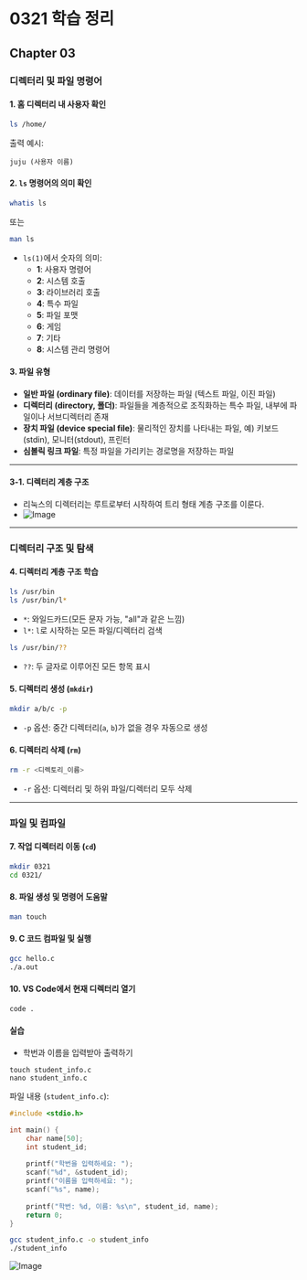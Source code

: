 # 0321 학습 정리

## Chapter 03

### 디렉터리 및 파일 명령어

#### 1. 홈 디렉터리 내 사용자 확인
```bash
ls /home/
```
출력 예시:
```
juju (사용자 이름)
```

#### 2. `ls` 명령어의 의미 확인
```bash
whatis ls
```
또는
```bash
man ls
```
- `ls(1)`에서 숫자의 의미:
  - **1**: 사용자 명령어
  - **2**: 시스템 호출
  - **3**: 라이브러리 호출
  - **4**: 특수 파일
  - **5**: 파일 포맷
  - **6**: 게임
  - **7**: 기타
  - **8**: 시스템 관리 명령어

#### 3. 파일 유형
- **일반 파일 (ordinary file)**: 데이터를 저장하는 파일 (텍스트 파일, 이진 파일)
- **디렉터리 (directory, 폴더)**: 파일들을 계층적으로 조직화하는 특수 파일, 내부에 파일이나 서브디렉터리 존재
- **장치 파일 (device special file)**: 물리적인 장치를 나타내는 파일, 예) 키보드(stdin), 모니터(stdout), 프린터
- **심볼릭 링크 파일**: 특정 파일을 가리키는 경로명을 저장하는 파일

---

#### 3-1. 디렉터리 계층 구조
-  리눅스의 디렉터리는 루트로부터 시작하여 트리 형태 계층 구조를 이룬다.
-  
  ![Image](https://github.com/user-attachments/assets/ee1241de-e88b-4e18-acec-fd4e38ef33c6)
 
---
### 디렉터리 구조 및 탐색

#### 4. 디렉터리 계층 구조 학습
```bash
ls /usr/bin
ls /usr/bin/l*
```
- `*`: 와일드카드(모든 문자 가능, "all"과 같은 느낌)
- `l*`: `l`로 시작하는 모든 파일/디렉터리 검색

```bash
ls /usr/bin/??
```
- `??`: 두 글자로 이루어진 모든 항목 표시

#### 5. 디렉터리 생성 (`mkdir`)
```bash
mkdir a/b/c -p
```
- `-p` 옵션: 중간 디렉터리(`a`, `b`)가 없을 경우 자동으로 생성

#### 6. 디렉터리 삭제 (`rm`)
```bash
rm -r <디렉토리_이름>
```
- `-r` 옵션: 디렉터리 및 하위 파일/디렉터리 모두 삭제

---

### 파일 및 컴파일

#### 7. 작업 디렉터리 이동 (`cd`)
```bash
mkdir 0321
cd 0321/
```

#### 8. 파일 생성 및 명령어 도움말
```bash
man touch
```

#### 9. C 코드 컴파일 및 실행
```bash
gcc hello.c
./a.out
```

#### 10. VS Code에서 현재 디렉터리 열기
```bash
code .
```

#### 실습 
- 학번과 이름을 입력받아 출력하기
```
touch student_info.c
nano student_info.c
```
파일 내용 (`student_info.c`):
```c
#include <stdio.h>

int main() {
    char name[50];
    int student_id;
    
    printf("학번을 입력하세요: ");
    scanf("%d", &student_id);
    printf("이름을 입력하세요: ");
    scanf("%s", name);
    
    printf("학번: %d, 이름: %s\n", student_id, name);
    return 0;
}
```

```bash
gcc student_info.c -o student_info
./student_info
```

![Image](https://github.com/user-attachments/assets/e221b2c8-27eb-4ba3-bbab-384e38a7f913)

